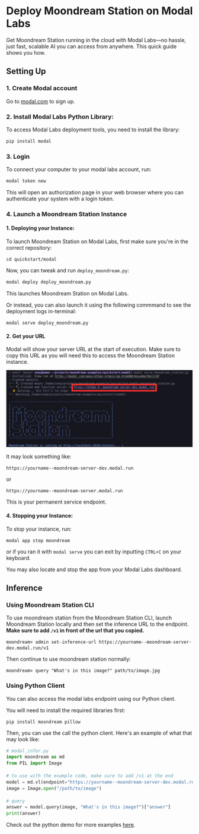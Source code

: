 # Deploy Moondream Station on Modal Labs

Get Moondream Station running in the cloud with Modal Labs—no hassle, just fast, scalable AI you can access from anywhere. This quick guide shows you how.

## Setting Up

### **1. Create Modal account**
Go to [modal.com](https://modal.com) to sign up.

### **2. Install Modal Labs Python Library**:
To access Modal Labs deployment tools, you need to install the library:

   ```bash
   pip install modal
   ```

### **3. Login**
   To connect your computer to your modal labs account, run:
   ```bash
   modal token new
   ```
   This will open an authorization page in your web browser where you can authenticate your system with a login token.

### **4. Launch a Moondream Station Instance**

#### **1. Deploying your Instance**:

To launch Moondream Station on Modal Labs, first make sure you're in the correct repository:

```
cd quickstart/modal
```
Now, you can tweak and run `deploy_moondream.py`:

   ```bash
   modal deploy deploy_moondream.py
   ```

This launches Moondream Station on Modal Labs. 

Or instead, you can also launch it using the following commmand to see the deployment logs in-terminal:

```
modal serve deploy_moondream.py
```

#### **2. Get your URL**
Modal will show your server URL at the start of execution. Make sure to copy this URL as you will need this to access the Moondream Station instance.

![alt text](../../images/modal/example-image.png)

It may look something like:
   ```
   https://yourname--moondream-server-dev.modal.run
   ```
   or
   ```
   https://yourname--moondream-server.modal.run
   ```
   This is your permanent service endpoint.

#### **4. Stopping your Instance**:

To stop your instance, run:

```
modal app stop moondream
```

or if you ran it with `modal serve` you can exit by inputting `CTRL+C` on your keyboard.

You may also locate and stop the app from your Modal Labs dashboard.


## Inference

### Using Moondream Station CLI
To use moondream station from the Moondream Station CLI, launch Moondream Station locally and then set the inference URL to the endpoint. **Make sure to add `/v1` in front of the url that you copied.**

```
moondream> admin set-inference-url https://yourname--moondream-server-dev.modal.run/v1
```

Then continue to use moondream station normally:

```
moondream> query "What's in this image?" path/to/image.jpg
```

### Using Python Client
You can also access the modal labs endpoint using our Python client.

You will need to install the required libraries first:

```
pip install moondream pillow
```

Then, you can use the call the python client. Here's an example of what that may look like:

```python
# modal_infer.py
import moondream as md
from PIL import Image

# to use with the example code, make sure to add /v1 at the end
model = md.vl(endpoint="https://yourname--moondream-server-dev.modal.run/v1")
image = Image.open("/path/to/image")

# query
answer = model.query(image, "What's in this image?")["answer"]
print(answer)
```

Check out the python demo for more examples [here](modal_infer.py).